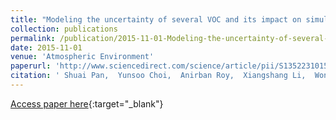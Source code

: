 ```yaml
---
title: "Modeling the uncertainty of several VOC and its impact on simulated VOC and ozone in Houston, Texas"
collection: publications
permalink: /publication/2015-11-01-Modeling-the-uncertainty-of-several-VOC-and-its-impact-on-simulated-VOC-and-ozone-in-Houston-Texas
date: 2015-11-01
venue: 'Atmospheric Environment'
paperurl: 'http://www.sciencedirect.com/science/article/pii/S135223101530371X'
citation: ' Shuai Pan,  Yunsoo Choi,  Anirban Roy,  Xiangshang Li,  Wonbae Jeon,  Amir Souri, &quot;Modeling the uncertainty of several VOC and its impact on simulated VOC and ozone in Houston, Texas.&quot; Atmospheric Environment, 2015.'
---
```

[Access paper here](http://www.sciencedirect.com/science/article/pii/S135223101530371X){:target="_blank"}
